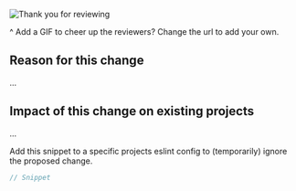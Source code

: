 ![Thank you for reviewing](https://media.giphy.com/media/KB8C86UMgLDThpt4WT/giphy.gif)

^ Add a GIF to cheer up the reviewers? Change the url to add your own.

## Reason for this change

...

## Impact of this change on existing projects

...

Add this snippet to a specific projects eslint config to (temporarily) ignore the proposed change.

```js
// Snippet
```
